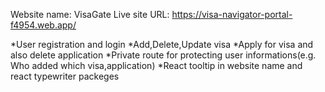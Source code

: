 Website name: VisaGate
Live site URL: https://visa-navigator-portal-f4954.web.app/

*User registration and login
*Add,Delete,Update visa
*Apply for visa and also delete application
*Private route for protecting user informations(e.g. Who added which visa,application)
*React tooltip in website name and react typewriter packeges